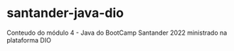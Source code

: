 # santander-java-dio
Conteudo do módulo 4 - Java do BootCamp Santander 2022 ministrado na plataforma DIO
